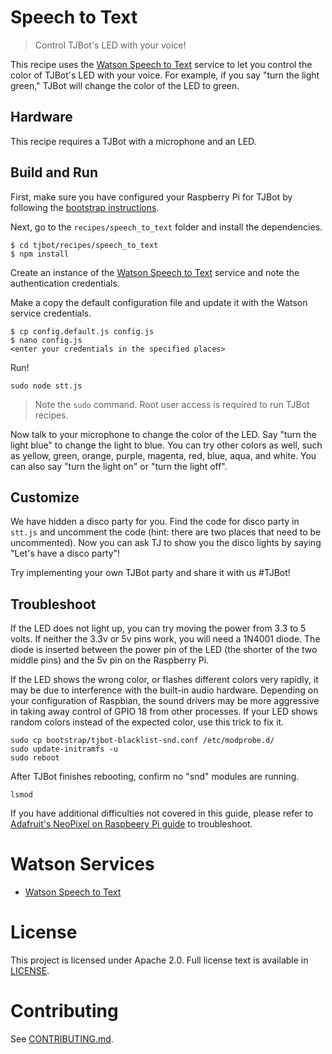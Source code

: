# Speech to Text
> Control TJBot's LED with your voice!

This recipe uses the [Watson Speech to Text](https://www.ibm.com/watson/services/speech-to-text/) service to let you control the color of TJBot's LED with your voice. For example, if you say "turn the light green," TJBot will change the color of the LED to green.

## Hardware
This recipe requires a TJBot with a microphone and an LED.

## Build and Run
First, make sure you have configured your Raspberry Pi for TJBot by following the [bootstrap instructions](https://github.com/ibmtjbot/tjbot/tree/master/bootstrap).

Next, go to the `recipes/speech_to_text` folder and install the dependencies.

    $ cd tjbot/recipes/speech_to_text
    $ npm install

Create an instance of the [Watson Speech to Text](https://www.ibm.com/watson/services/speech-to-text/) service and note the authentication credentials.

Make a copy the default configuration file and update it with the Watson service credentials.

    $ cp config.default.js config.js
    $ nano config.js
    <enter your credentials in the specified places>

Run!

    sudo node stt.js

> Note the `sudo` command. Root user access is required to run TJBot recipes.

Now talk to your microphone to change the color of the LED. Say "turn the light blue" to change the light to blue. You can try other colors as well, such as yellow, green, orange, purple, magenta, red, blue, aqua, and white. You can also say "turn the light on" or "turn the light off".

## Customize
We have hidden a disco party for you. Find the code for disco party in `stt.js` and uncomment the code (hint: there are two places that need to be uncommented). Now you can ask TJ to show you the disco lights by saying "Let's have a disco party"!

Try implementing your own TJBot party and share it with us #TJBot!

## Troubleshoot
If the LED does not light up, you can try moving the power from 3.3 to 5 volts. If neither the 3.3v or 5v pins work, you will need a 1N4001 diode. The diode is inserted between the power pin of the LED (the shorter of the two middle pins) and the 5v pin on the Raspberry Pi.

If the LED shows the wrong color, or flashes different colors very rapidly, it may be due to interference with the built-in audio hardware. Depending on your configuration of Raspbian, the sound drivers may be more aggressive in taking away control of GPIO 18 from other processes. If your LED shows random colors instead of the expected color, use this trick to fix it.

    sudo cp bootstrap/tjbot-blacklist-snd.conf /etc/modprobe.d/
    sudo update-initramfs -u
    sudo reboot

After TJBot finishes rebooting, confirm no "snd" modules are running.

    lsmod

If you have additional difficulties not covered in this guide, please refer to [Adafruit's NeoPixel on Raspbeery Pi guide](https://learn.adafruit.com/neopixels-on-raspberry-pi/overview) to troubleshoot.

# Watson Services
- [Watson Speech to Text](https://www.ibm.com/watson/services/speech-to-text/)

# License
This project is licensed under Apache 2.0. Full license text is available in [LICENSE](../../LICENSE).

# Contributing
See [CONTRIBUTING.md](../../CONTRIBUTING.md).
